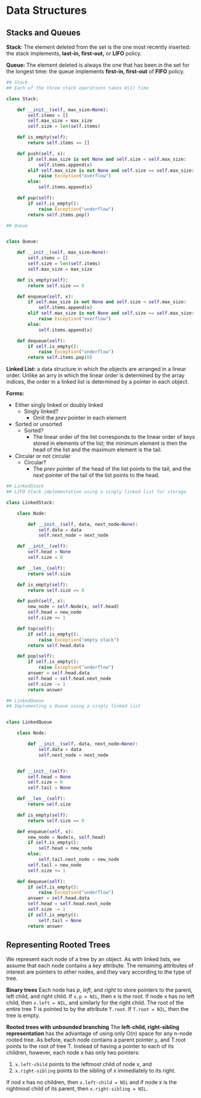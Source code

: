 # Data Structures

## Stacks and Queues

**Stack**: The element deleted from the set is the one most recently inserted: the stack implements, **last-in, first-out,** or **LIFO** policy.

**Queue:** The element deleted is always the one that has been in the set for the longest time: the queue implements **first-in, first-out** of **FIFO** policy.

``` python
## Stack
## Each of the three stack operations takes O(1) time

class Stack:

    def __init__(self, max_size=None):
        self.items = []
        self.max_size = max_size
        self.size = len(self.items)

    def is_empty(self):
        return self.items == []

    def push(self, x):
        if self.max_size is not None and self.size < self.max_size:
            self.items.append(x)
        elif self.max_size is not None and self.size == self.max_size:
            raise Exception("overflow")
        else:
            self.items.append(x)

    def pop(self):
        if self.is_empty():
            raise Exception("underflow")
        return self.items.pop()
```


``` python
## Queue


class Queue:

    def __init__(self, max_size=None):
        self.items = []
        self.size = len(self.items)
        self.max_size = max_size

    def is_empty(self):
        return self.size == 0

    def enqueue(self, x):
        if self.max_size is not None and self.size < self.max_size:
            self.items.append(x)
        elif self.max_size is not None and self.size == self.max_size:
            raise Exception("overflow")
        else:
            self.items.append(x)

    def dequeue(self):
        if self.is_empty():
            raise Exception("underflow")
        return self.items.pop(0)
```

**Linked List:** a data structure in which the objects are arranged in a linear order.
Unlike an arry in which the linear order is determined by the array indices, the order in a linked list is determined by a pointer in each object.

**Forms:**
+ Either singly linked or doubly linked
    + Singly linked?
        + Omit the *prev* pointer in each element
+ Sorted or unsorted
    + Sorted?
        + The linear order of the list corresponds to the linear order of keys stored in elements of the list; the minimum element is then the head of the list and the maximum element is the tail.
+ Circular or not circular
    + Circular?
        + The *prev* pointer of the head of the list points to the tail, and the *next* pointer of the tail of the list points to the head.


``` python
## LinkedStack
## LIFO Stack implementation using a singly linked list for storage

class LinkedStack:

    class Node:

        def __init__(self, data, next_node=None):
            self.data = data
            self.next_node = next_node

    def __init__(self):
        self.head = None
        self.size = 0

    def __len__(self):
        return self.size

    def is_empty(self):
        return self.size == 0

    def push(self, x):
        new_node = self.Node(x, self.head)
        self.head = new_node
        self.size += 1

    def top(self):
        if self.is_empty():
            raise Exception("empty stack")
        return self.head.data

    def pop(self):
        if self.is_empty():
            raise Exception("underflow")
        answer = self.head.data
        self.head = self.head.next_node
        self.size -= 1
        return answer
```

``` python
## LinkedQueue
## Implementing a Queue using a singly linked list


class LinkedQueue

    class Node:

        def __init__(self, data, next_node=None):
            self.data = data
            self.next_node = next_node


    def __init__(self):
        self.head = None
        self.size = 0
        self.tail = None

    def __len__(self):
        return self.size

    def is_empty(self):
        return self.size == 0

    def enqueue(self, x):
        new_node = Node(x, self.head)
        if self.is_empty():
            self.head = new_node
        else:
            self.tail.next_node = new_node
        self.tail = new_node
        self.size += 1

    def dequeue(self):
        if self.is_empty():
            raise Exception("underflow")
        answer = self.head.data
        self.head = self.head.next_node
        self.size -= 1
        if self.is_empty():
            self.tail = None
        return answer
```

## Representing Rooted Trees
We represent each node of a tree by an object.
As with linked lists, we assume that each node contains a *key* attribute.
The remaining attributes of interest are pointers to other nodes, and they vary according to the type of tree.

**Binary trees**
Each node has *p*, *left*, and *right* to store pointers to the parent, left child, and right child.
If `x.p = NIL`, then x is the root.
If node x has no left child, then `x.left = NIL`, and similarly for the right child.
The root of the entire tree T is pointed to by the attribute `T.root`. If `T.root = NIL`, then the tree is empty.

**Rooted trees with unbounded branching**
The **left-child, right-sibling representation** has the advantage of using only O(n) space for any n-node rooted tree.
As before, each node contains a parent pointer `p`, and T.root points to the root of tree T.
Instead of having a pointer to each of its children, however, each node x has only two pointers:
1. `x.left-child` points to the leftmost child of node x, and
2. `x.right-sibling` points to the sibling of x immediately to its right.

If nod x has no children, then `x.left-child = NIL` and if node x is the rightmost child of its parent, then `x.right-sibling = NIL`.
